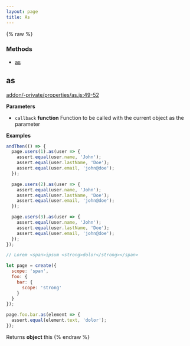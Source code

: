 ```yaml
---
layout: page
title: As
---
```


{% raw %}
### Methods

- [as](#as)

## as

[addon/-private/properties/as.js:49-52](https://github.com/san650/ember-cli-page-object/blob/0f20135d16179278eb6fec7b04b505be79f096ef/addon/-private/properties/as.js#L49-L52 "Source code on GitHub")

**Parameters**

-   `callback` **function** Function to be called with the current object as the parameter

**Examples**

```javascript
andThen(() => {
  page.users(1).as(user => {
    assert.equal(user.name, 'John');
    assert.equal(user.lastName, 'Doe');
    assert.equal(user.email, 'john@doe');
  });

  page.users(2).as(user => {
    assert.equal(user.name, 'John');
    assert.equal(user.lastName, 'Doe');
    assert.equal(user.email, 'john@doe');
  });

  page.users(3).as(user => {
    assert.equal(user.name, 'John');
    assert.equal(user.lastName, 'Doe');
    assert.equal(user.email, 'john@doe');
  });
});
```

```javascript
// Lorem <span>ipsum <strong>dolor</strong></span>

let page = create({
  scope: 'span',
  foo: {
    bar: {
      scope: 'strong'
    }
  }
});

page.foo.bar.as(element => {
  assert.equal(element.text, 'dolor');
});
```

Returns **object** this
{% endraw %}